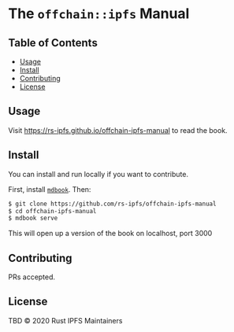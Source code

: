 # The `offchain::ipfs` Manual

## Table of Contents

- [Usage](#usage)
- [Install](#install)
- [Contributing](#contributing)
- [License](#license)

## Usage

Visit https://rs-ipfs.github.io/offchain-ipfs-manual to read the book.


## Install

You can install and run locally if you want to contribute.

First, install [`mdbook`](https://rust-lang.github.io/mdBook/cli/index.html). Then:

```bash
$ git clone https://github.com/rs-ipfs/offchain-ipfs-manual
$ cd offchain-ipfs-manual
$ mdbook serve
```

This will open up a version of the book on localhost, port 3000

## Contributing

PRs accepted.

## License

TBD © 2020 Rust IPFS Maintainers
